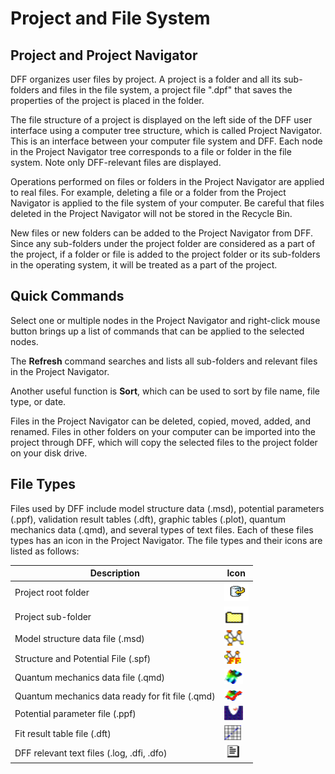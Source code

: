 # Project and File System

## Project and Project Navigator

DFF organizes user files by project. A project is a folder and all its sub-folders and files in the file system, a project file ".dpf" that saves the properties of the project is placed in the folder. 

The file structure of a project is displayed on the left side of the DFF user interface using a computer tree structure, which is called Project Navigator. This is an interface between your computer file system and DFF. Each node in the Project Navigator tree corresponds to a file or folder in the file system. Note only DFF-relevant files are displayed. 

Operations performed on files or folders in the Project Navigator are applied to real files. For example, deleting a file or a folder from the Project Navigator is applied to the file system of your computer. Be careful that files deleted in the Project Navigator will not be stored in the Recycle Bin. 

New files or new folders can be added to the Project Navigator from DFF. Since any sub-folders under the project folder are considered as a part of the project, if a folder or file is added to the project folder or its sub-folders in the operating system, it will be treated as a part of the project. 

## Quick Commands 

Select one or multiple nodes in the Project Navigator and right-click mouse button brings up a list of commands that can be applied to the selected nodes. 

The **Refresh** command searches and lists all sub-folders and relevant files in the Project Navigator. 

Another useful function is **Sort**, which can be used to sort by file name, file type, or date. 

Files in the Project Navigator can be deleted, copied, moved, added, and renamed. Files in other folders on your computer can be imported into the project through DFF, which will copy the selected files to the project folder on your disk drive.

## File Types

Files used by DFF include model structure data (.msd), potential parameters (.ppf), validation result tables (.dft), graphic tables (.plot), quantum mechanics data (.qmd), and several types of text files. Each of these files types has an icon in the Project Navigator. The file types and their icons are listed as follows: 

| Description   | Icon	         |   
| ---------     |  -----------   |
| Project root folder   | ![alt text](image.png) |
| Project sub-folder	| ![alt text](image-1.png) | 
| Model structure data file (.msd)|![alt text](image-2.png) |   	
| Structure and Potential File (.spf) |![alt text](image-3.png) |	
| Quantum mechanics data file (.qmd) | ![alt text ](image-4.png) |
| Quantum mechanics data ready for fit file (.qmd) | ![alt text](image-5.png) |
| Potential parameter file (.ppf) | ![alt text](image-6.png) |	
| Fit result table file (.dft) | ![alt text](image-7.png)	|
| DFF relevant text files (.log, .dfi, .dfo) | ![alt text](image-8.png) |

